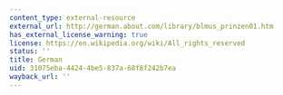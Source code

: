 ```yaml
---
content_type: external-resource
external_url: http://german.about.com/library/blmus_prinzen01.htm
has_external_license_warning: true
license: https://en.wikipedia.org/wiki/All_rights_reserved
status: ''
title: German
uid: 31075eba-4424-4be5-837a-68f8f242b7ea
wayback_url: ''
---
```

